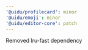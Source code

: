```yaml
---
'@uidu/profilecard': minor
'@uidu/emoji': minor
'@uidu/editor-core': patch
---
```


Removed lru-fast dependency

